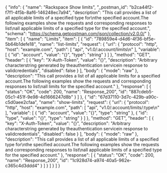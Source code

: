 {
  "info": {
    "name": "Rackspace Show limits",
    "_postman_id": "b2ca44f2-f7f1-4f5b-8af6-146248ec7a94",
    "description": "This call provides a list of all applicable limits of a specified type for\nthe specified account.The following examples show the requests and corresponding responses to list\nall applicable limits of a specified type for the specified account.",
    "schema": "https://schema.getpostman.com/json/collection/v2.0.0/"
  },
  "item": [
    {
      "name": "Limits",
      "item": [
        {
          "id": "789859e4-d4d6-4f36-bf5e-5b64b1defe18",
          "name": "list-limits",
          "request": {
            "url": {
              "protocol": "http",
              "host": "example.com",
              "path": [
                "api",
                "v1.0/:account/limits\n"
              ],
              "variable": [
                {
                  "id": "account",
                  "value": "{}",
                  "type": "string"
                }
              ]
            },
            "method": "GET",
            "header": [
              {
                "key": "X-Auth-Token",
                "value": "{}",
                "description": "Arbitrary characterstring generated by theauthentication servicein response to validcredentials",
                "disabled": false
              }
            ],
            "body": {
              "mode": "raw"
            },
            "description": "This call provides a list of all applicable limits for a specified account.The following examples show the requests and corresponding responses to list\nall limits for the specified account."
          },
          "response": [
            {
              "status": "OK",
              "code": 200,
              "name": "Response_200",
              "id": "887cdeb5-05c1-451f-9e98-4d1666247d8b"
            }
          ]
        },
        {
          "id": "67d37110-3d7c-429b-a90c-c5d0aee2cfaa",
          "name": "show-limits",
          "request": {
            "url": {
              "protocol": "http",
              "host": "example.com",
              "path": [
                "api",
                "v1.0/:account/limits/:type\n"
              ],
              "variable": [
                {
                  "id": "account",
                  "value": "{}",
                  "type": "string"
                },
                {
                  "id": "type",
                  "value": "{}",
                  "type": "string"
                }
              ]
            },
            "method": "GET",
            "header": [
              {
                "key": "X-Auth-Token",
                "value": "{}",
                "description": "Arbitrary characterstring generated by theauthentication servicein response to validcredentials",
                "disabled": false
              }
            ],
            "body": {
              "mode": "raw"
            },
            "description": "This call provides a list of all applicable limits of a specified type for\nthe specified account.The following examples show the requests and corresponding responses to list\nall applicable limits of a specified type for the specified account."
          },
          "response": [
            {
              "status": "OK",
              "code": 200,
              "name": "Response_200",
              "id": "1c928d74-a974-40a5-962e-c365c4d3ddd4"
            }
          ]
        }
      ]
    }
  ]
}
